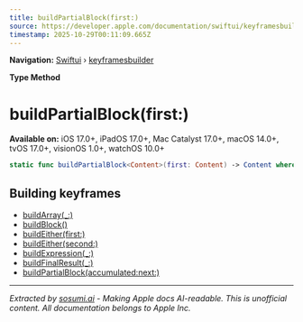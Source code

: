 ```yaml
---
title: buildPartialBlock(first:)
source: https://developer.apple.com/documentation/swiftui/keyframesbuilder/buildpartialblock(first:)
timestamp: 2025-10-29T00:11:09.665Z
---
```


**Navigation:** [Swiftui](/documentation/swiftui) › [keyframesbuilder](/documentation/swiftui/keyframesbuilder)

**Type Method**

# buildPartialBlock(first:)

**Available on:** iOS 17.0+, iPadOS 17.0+, Mac Catalyst 17.0+, macOS 14.0+, tvOS 17.0+, visionOS 1.0+, watchOS 10.0+

```swift
static func buildPartialBlock<Content>(first: Content) -> Content where Value == Content.Value, Content : Keyframes
```

## Building keyframes

- [buildArray(_:)](/documentation/swiftui/keyframesbuilder/buildarray(_:))
- [buildBlock()](/documentation/swiftui/keyframesbuilder/buildblock())
- [buildEither(first:)](/documentation/swiftui/keyframesbuilder/buildeither(first:))
- [buildEither(second:)](/documentation/swiftui/keyframesbuilder/buildeither(second:))
- [buildExpression(_:)](/documentation/swiftui/keyframesbuilder/buildexpression(_:))
- [buildFinalResult(_:)](/documentation/swiftui/keyframesbuilder/buildfinalresult(_:))
- [buildPartialBlock(accumulated:next:)](/documentation/swiftui/keyframesbuilder/buildpartialblock(accumulated:next:))

---

*Extracted by [sosumi.ai](https://sosumi.ai) - Making Apple docs AI-readable.*
*This is unofficial content. All documentation belongs to Apple Inc.*
